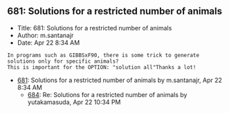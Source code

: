 ## 681: Solutions for a restricted number of animals

- Title: 681: Solutions for a restricted number of animals
- Author: m.santanajr
- Date: Apr 22 8:34 AM

```
In programs such as GIBBSxF90, there is some trick to generate solutions only for specific animals?
This is important for the OPTION: "solution all"Thanks a lot!
```

- [681](0681.md): Solutions for a restricted number of animals by m.santanajr, Apr 22 8:34 AM
    - [684](0684.md): Re: Solutions for a restricted number of animals by yutakamasuda, Apr 22 10:34 PM
